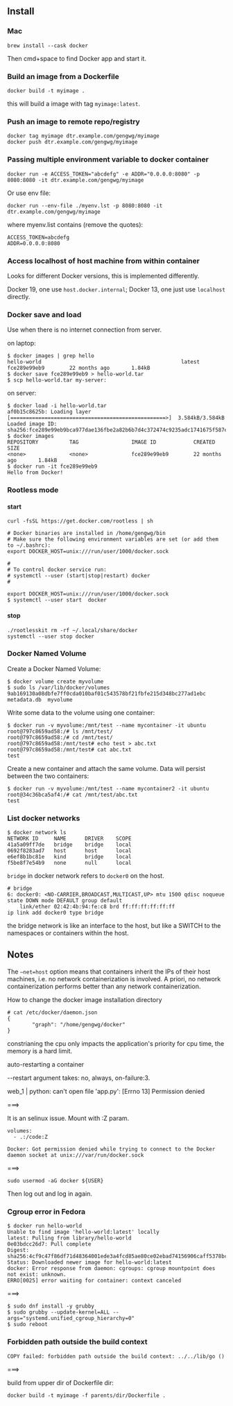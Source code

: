 ## Install

### Mac

```
brew install --cask docker
```

Then cmd+space to find Docker app and start it.

### Build an image from a Dockerfile

```
docker build -t myimage .
```

this will build a image with tag `myimage:latest`.

### Push an image to remote repo/registry

```
docker tag myimage dtr.example.com/gengwg/myimage
docker push dtr.example.com/gengwg/myimage
```

### Passing multiple environment variable to docker container

```
docker run -e ACCESS_TOKEN="abcdefg" -e ADDR="0.0.0.0:8080" -p 8080:8080 -it dtr.example.com/gengwg/myimage
```

Or use env file:

```
docker run --env-file ./myenv.lst -p 8080:8080 -it dtr.example.com/gengwg/myimage
```

where myenv.list contains (remove the quotes):

```
ACCESS_TOKEN=abcdefg
ADDR=0.0.0.0:8080
```

### Access localhost of host machine from within container

Looks for different Docker versions, this is implemented differently.

Docker 19, one use `host.docker.internal`; 
Docker 13, one just use `localhost` directly.

### Docker save and load

Use when there is no internet connection from server.

on laptop:

```
$ docker images | grep hello
hello-world                                             latest              fce289e99eb9        22 months ago       1.84kB
$ docker save fce289e99eb9 > hello-world.tar
$ scp hello-world.tar my-server:
```
on server:

```
$ docker load -i hello-world.tar
af0b15c8625b: Loading layer [==================================================>]  3.584kB/3.584kB
Loaded image ID: sha256:fce289e99eb9bca977dae136fbe2a82b6b7d4c372474c9235adc1741675f587e
$ docker images
REPOSITORY          TAG                 IMAGE ID            CREATED             SIZE
<none>              <none>              fce289e99eb9        22 months ago       1.84kB
$ docker run -it fce289e99eb9
Hello from Docker!
```

### Rootless mode

#### start


```
curl -fsSL https://get.docker.com/rootless | sh

# Docker binaries are installed in /home/gengwg/bin
# Make sure the following environment variables are set (or add them to ~/.bashrc):
export DOCKER_HOST=unix:///run/user/1000/docker.sock

#
# To control docker service run:
# systemctl --user (start|stop|restart) docker
#

export DOCKER_HOST=unix:///run/user/1000/docker.sock
$ systemctl --user start  docker
```

#### stop

```
./rootlesskit rm -rf ~/.local/share/docker
systemctl --user stop docker
```

### Docker Named Volume

Create a Docker Named Volume:

```
$ docker volume create myvolume
$ sudo ls /var/lib/docker/volumes
9ab169130a08dbfe7ff0cda010baf01c543578bf21fbfe215d348bc277ad1ebc  metadata.db  myvolume
```

Write some data to the volume using one container:

```
$ docker run -v myvolume:/mnt/test --name mycontainer -it ubuntu
root@797c8659ad58:/# ls /mnt/test/
root@797c8659ad58:/# cd /mnt/test/
root@797c8659ad58:/mnt/test# echo test > abc.txt
root@797c8659ad58:/mnt/test# cat abc.txt 
test
```

Create a new container and attach the same volume. Data will persist between the two containers:

```
$ docker run -v myvolume:/mnt/test --name mycontainer2 -it ubuntu
root@34c36bca5af4:/# cat /mnt/test/abc.txt
test
```

### List docker networks

```
$ docker network ls
NETWORK ID     NAME      DRIVER    SCOPE
41a5a09ff7de   bridge    bridge    local
0692f8283ad7   host      host      local
e6ef8b1bc81e   kind      bridge    local
f5be8f7e54b9   none      null      local
```

`bridge` in docker network refers to `docker0` on the host.

```
# bridge
6: docker0: <NO-CARRIER,BROADCAST,MULTICAST,UP> mtu 1500 qdisc noqueue state DOWN mode DEFAULT group default 
    link/ether 02:42:4b:94:fe:c8 brd ff:ff:ff:ff:ff:ff
ip link add docker0 type bridge
```

the bridge network is like an interface to the host, but like a SWITCH  to the namespaces or containers within the host.

## Notes

The `–net=host` option means that containers inherit the IPs of their host machines, i.e. no network containerization is involved. A priori, no network containerization performs better than any network containerization.


How to change the docker image installation directory

```
# cat /etc/docker/daemon.json 
{
        "graph": "/home/gengwg/docker"
}
```

constrianing the cpu only impacts the application's priority for cpu time, the memory is a hard limit.

auto-restarting a container

--restart argument takes: no, always, on-failure:3.


web_1  | python: can't open file 'app.py': [Errno 13] Permission denied

===>

It is an selinux issue.
Mount with :Z param.

```
volumes:
  - .:/code:Z
```

```
Docker: Got permission denied while trying to connect to the Docker daemon socket at unix:///var/run/docker.sock
```
===>

```
sudo usermod -aG docker ${USER}
```

Then log out and log in again.

### Cgroup error in Fedora

```
$ docker run hello-world
Unable to find image 'hello-world:latest' locally
latest: Pulling from library/hello-world
0e03bdcc26d7: Pull complete
Digest: sha256:4cf9c47f86df71d48364001ede3a4fcd85ae80ce02ebad74156906caff5378bc
Status: Downloaded newer image for hello-world:latest
docker: Error response from daemon: cgroups: cgroup mountpoint does not exist: unknown.
ERRO[0025] error waiting for container: context canceled
```

===>

```
$ sudo dnf install -y grubby
$ sudo grubby --update-kernel=ALL --args="systemd.unified_cgroup_hierarchy=0"
$ sudo reboot
```

### Forbidden path outside the build context

```
COPY failed: forbidden path outside the build context: ../../lib/go ()
```

===>

build from upper dir of Dockerfile dir:

```
docker build -t myimage -f parents/dir/Dockerfile .
```
